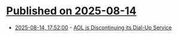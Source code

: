 # [Published on 2025-08-14](index.md)

* [2025-08-14, 17:52:00](https://soylentnews.org/article.pl?sid=25/08/13/1344242&from=rss) - [AOL is Discontinuing its Dial-Up Service](https://soylentnews.org/article.pl?sid=25/08/13/1344242&from=rss)
